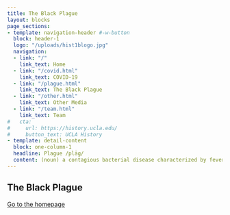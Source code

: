 ```yaml
---
title: The Black Plague
layout: blocks
page_sections:
- template: navigation-header #-w-button
  block: header-1
  logo: "/uploads/hist1blogo.jpg" 
  navigation:
  - link: "/"
    link_text: Home
  - link: "/covid.html" 
    link_text: COVID-19
  - link: "/plague.html"
    link_text: The Black Plague
  - link: "/other.html"
    link_text: Other Media
  - link: "/team.html"
    link_text: Team
#   cta:
#     url: https://history.ucla.edu/
#     button_text: UCLA History
- template: detail-content
  block: one-column-1
  headline: Plague /plāɡ/
  content: (noun) a contagious bacterial disease characterized by fever and delirium, typically with the formation of buboes (bubonic plague) and sometimes infection of the lungs (pneumonic plague).  
---
```

## The Black Plague

[Go to the homepage](/ "Back to homepage")
